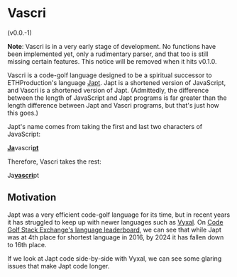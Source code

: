 # Vascri

(v0.0.-1)

**Note**: Vascri is in a very early stage of development. No functions have been
implemented yet, only a rudimentary parser, and that too is still missing
certain features. This notice will be removed when it hits v0.1.0.

Vascri is a code-golf language designed to be a spiritual successor to
ETHProduction's language [Japt]. Japt is a shortened version of JavaScript, and
Vascri is a shortened version of Japt. (Admittedly, the difference between the
length of JavaScript and Japt programs is far greater than the length difference
between Japt and Vascri programs, but that's just how this goes.)

Japt's name comes from taking the first and last two characters of JavaScript:

<!-- deno-fmt-ignore -->
<ins>**Ja**</ins>vascri<ins>**pt**</ins>

Therefore, Vascri takes the rest:

<!-- deno-fmt-ignore -->
Ja<ins>**vascri**</ins>pt

## Motivation

Japt was a very efficient code-golf language for its time, but in recent years
it has struggled to keep up with newer languages such as [Vyxal]. On
[Code Golf Stack Exchange's language leaderboard](https://codegolf.meta.stackexchange.com/a/8891/108687),
we can see that while Japt was at 4th place for shortest language in 2016, by
2024 it has fallen down to 16th place.

If we look at Japt code side-by-side with Vyxal, we can see some glaring issues
that make Japt code longer.

[Japt]: https://github.com/ETHproductions/japt
[Vyxal]: https://github.com/Vyxal/Vyxal
